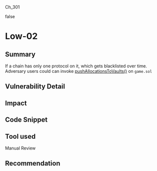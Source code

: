 Ch_301

false

# Low-02

## Summary
If a chain has only one protocol on it, which gets blacklisted over time. Adversary users could can invoke [pushAllocationsToVaults()](https://github.com/sherlock-audit/2023-01-derby/blob/main/derby-yield-optimiser/contracts/Game.sol#L465-L477) on `game.sol`
## Vulnerability Detail

## Impact

## Code Snippet

## Tool used

Manual Review

## Recommendation
